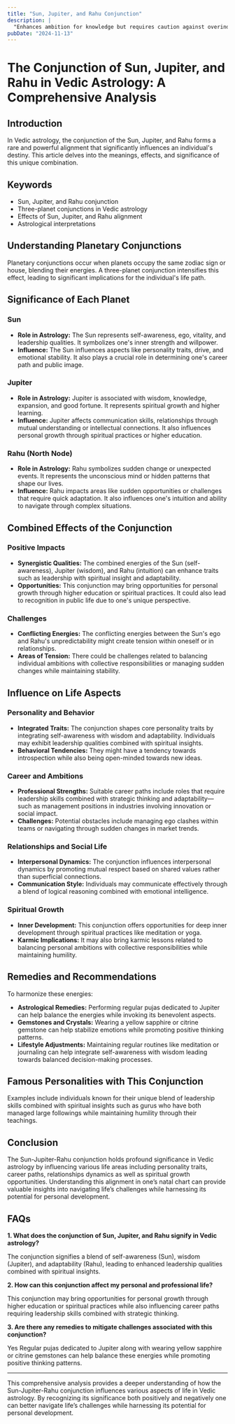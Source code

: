 ```yaml
---
title: "Sun, Jupiter, and Rahu Conjunction"
description: |
  "Enhances ambition for knowledge but requires caution against overindulgence."
pubDate: "2024-11-13"
---
```


# The Conjunction of Sun, Jupiter, and Rahu in Vedic Astrology: A Comprehensive Analysis

## Introduction

In Vedic astrology, the conjunction of the Sun, Jupiter, and Rahu forms a rare and powerful alignment that significantly influences an individual's destiny. This article delves into the meanings, effects, and significance of this unique combination.

## Keywords

- Sun, Jupiter, and Rahu conjunction
- Three-planet conjunctions in Vedic astrology
- Effects of Sun, Jupiter, and Rahu alignment
- Astrological interpretations

## Understanding Planetary Conjunctions

Planetary conjunctions occur when planets occupy the same zodiac sign or house, blending their energies. A three-planet conjunction intensifies this effect, leading to significant implications for the individual's life path.

## Significance of Each Planet

### Sun

- **Role in Astrology:** The Sun represents self-awareness, ego, vitality, and leadership qualities. It symbolizes one's inner strength and willpower.
- **Influence:** The Sun influences aspects like personality traits, drive, and emotional stability. It also plays a crucial role in determining one's career path and public image.

### Jupiter

- **Role in Astrology:** Jupiter is associated with wisdom, knowledge, expansion, and good fortune. It represents spiritual growth and higher learning.
- **Influence:** Jupiter affects communication skills, relationships through mutual understanding or intellectual connections. It also influences personal growth through spiritual practices or higher education.

### Rahu (North Node)

- **Role in Astrology:** Rahu symbolizes sudden change or unexpected events. It represents the unconscious mind or hidden patterns that shape our lives.
- **Influence:** Rahu impacts areas like sudden opportunities or challenges that require quick adaptation. It also influences one's intuition and ability to navigate through complex situations.

## Combined Effects of the Conjunction

### Positive Impacts

- **Synergistic Qualities:** The combined energies of the Sun (self-awareness), Jupiter (wisdom), and Rahu (intuition) can enhance traits such as leadership with spiritual insight and adaptability.
- **Opportunities:** This conjunction may bring opportunities for personal growth through higher education or spiritual practices. It could also lead to recognition in public life due to one's unique perspective.

### Challenges

- **Conflicting Energies:** The conflicting energies between the Sun's ego and Rahu's unpredictability might create tension within oneself or in relationships.
- **Areas of Tension:** There could be challenges related to balancing individual ambitions with collective responsibilities or managing sudden changes while maintaining stability.

## Influence on Life Aspects

### Personality and Behavior

- **Integrated Traits:** The conjunction shapes core personality traits by integrating self-awareness with wisdom and adaptability. Individuals may exhibit leadership qualities combined with spiritual insights.
- **Behavioral Tendencies:** They might have a tendency towards introspection while also being open-minded towards new ideas.

### Career and Ambitions

- **Professional Strengths:** Suitable career paths include roles that require leadership skills combined with strategic thinking and adaptability—such as management positions in industries involving innovation or social impact.
- **Challenges:** Potential obstacles include managing ego clashes within teams or navigating through sudden changes in market trends.

### Relationships and Social Life

- **Interpersonal Dynamics:** The conjunction influences interpersonal dynamics by promoting mutual respect based on shared values rather than superficial connections.
- **Communication Style:** Individuals may communicate effectively through a blend of logical reasoning combined with emotional intelligence.

### Spiritual Growth

- **Inner Development:** This conjunction offers opportunities for deep inner development through spiritual practices like meditation or yoga.
- **Karmic Implications:** It may also bring karmic lessons related to balancing personal ambitions with collective responsibilities while maintaining humility.

## Remedies and Recommendations

To harmonize these energies:

- **Astrological Remedies:** Performing regular pujas dedicated to Jupiter can help balance the energies while invoking its benevolent aspects.
- **Gemstones and Crystals:** Wearing a yellow sapphire or citrine gemstone can help stabilize emotions while promoting positive thinking patterns.
- **Lifestyle Adjustments:** Maintaining regular routines like meditation or journaling can help integrate self-awareness with wisdom leading towards balanced decision-making processes.

## Famous Personalities with This Conjunction

Examples include individuals known for their unique blend of leadership skills combined with spiritual insights such as gurus who have both managed large followings while maintaining humility through their teachings.

## Conclusion

The Sun-Jupiter-Rahu conjunction holds profound significance in Vedic astrology by influencing various life areas including personality traits, career paths, relationships dynamics as well as spiritual growth opportunities. Understanding this alignment in one’s natal chart can provide valuable insights into navigating life’s challenges while harnessing its potential for personal development.


## FAQs

**1. What does the conjunction of Sun, Jupiter, and Rahu signify in Vedic astrology?**

The conjunction signifies a blend of self-awareness (Sun), wisdom (Jupiter), and adaptability (Rahu), leading to enhanced leadership qualities combined with spiritual insights.

**2. How can this conjunction affect my personal and professional life?**

This conjunction may bring opportunities for personal growth through higher education or spiritual practices while also influencing career paths requiring leadership skills combined with strategic thinking.

**3. Are there any remedies to mitigate challenges associated with this conjunction?**

Yes Regular pujas dedicated to Jupiter along with wearing yellow sapphire or citrine gemstones can help balance these energies while promoting positive thinking patterns.


---

This comprehensive analysis provides a deeper understanding of how the Sun-Jupiter-Rahu conjunction influences various aspects of life in Vedic astrology. By recognizing its significance both positively and negatively one can better navigate life’s challenges while harnessing its potential for personal development.